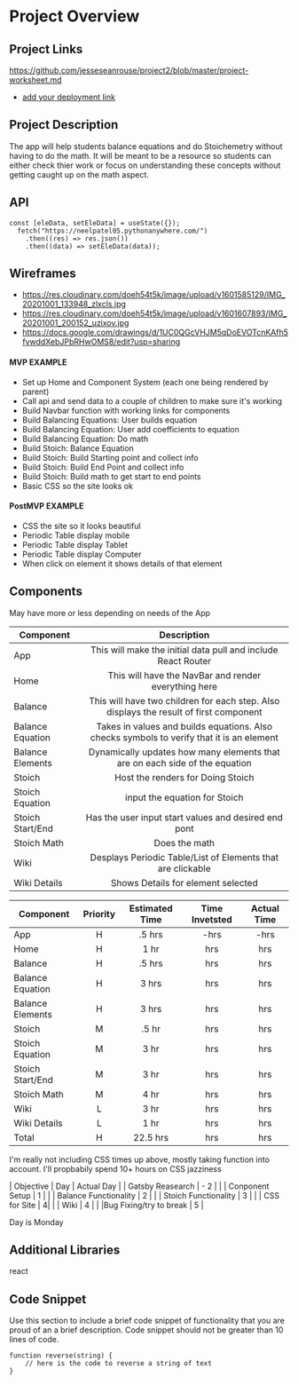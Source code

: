 # Project Overview

## Project Links

https://github.com/jesseseanrouse/project2/blob/master/project-worksheet.md
- [add your deployment link]()

## Project Description

The app will help students balance equations and do Stoichemetry without having to do the math. It will be meant to be a resource so students can either check thier work or focus on understanding these concepts without getting caught up on the math aspect.

## API

```
const [eleData, setEleData] = useState({});
  fetch("https://neelpatel05.pythonanywhere.com/")
    .then((res) => res.json())
    .then((data) => setEleData(data));
```


## Wireframes

-  https://res.cloudinary.com/doeh54t5k/image/upload/v1601585129/IMG_20201001_133948_zlxcls.jpg
-  https://res.cloudinary.com/doeh54t5k/image/upload/v1601607893/IMG_20201001_200152_uzixov.jpg
-  https://docs.google.com/drawings/d/1UC0QGcVHJM5qDoEVOTcnKAfh5fywddXebJPbRHwOMS8/edit?usp=sharing

#### MVP EXAMPLE

- Set up Home and Component System (each one being rendered by parent)
- Call api and send data to a couple of children to make sure it's working
- Build Navbar function with working links for components
- Build Balancing Equations: User builds equation
- Build Balancing Equation: User add coefficients to equation
- Build Balancing Equation: Do math
- Build Stoich: Balance Equation 
- Build Stoich: Build Starting point and collect info
- Build Stoich: Build End Point and collect info
- Build Stoich: Build math to get start to end points
- Basic CSS so the site looks ok

#### PostMVP EXAMPLE

- CSS the site so it looks beautiful
- Periodic Table display mobile
- Periodic Table display Tablet
- Periodic Table display Computer
- When click on element it shows details of that element

## Components

May have more or less depending on needs of the App

| Component | Description | 
| --- | :---: |  
| App | This will make the initial data pull and include React Router| 
| Home | This will have the NavBar and render everything here | 
| Balance | This will have two children for each step. Also displays the result of first component | 
| Balance Equation | Takes in values and builds equations. Also checks symbols to verify that it is an element | 
| Balance Elements | Dynamically updates how many elements that are on each side of the equation | 
| Stoich | Host the renders for Doing Stoich | 
| Stoich Equation | input the equation for Stoich |
| Stoich Start/End | Has the user input start values and desired end pont | 
| Stoich Math | Does the math | 
| Wiki | Desplays Periodic Table/List of Elements that are clickable | 
| Wiki Details | Shows Details for element selected | 


| Component | Priority | Estimated Time | Time Invetsted | Actual Time |
| --- | :---: |  :---: | :---: | :---: |
| App | H | .5 hrs| -hrs | -hrs |
| Home| H | 1 hr| hrs | hrs |
| Balance | H | .5 hrs | hrs | hrs |
| Balance Equation | H | 3 hrs | hrs | hrs |
| Balance Elements | H | 3 hrs | hrs | hrs |
| Stoich | M | .5 hr| hrs | hrs |
| Stoich Equation | M | 3 hr| hrs | hrs |
| Stoich Start/End | M | 3 hr| hrs | hrs |
| Stoich Math | M | 4 hr| hrs | hrs |
| Wiki | L | 3 hr| hrs | hrs |
| Wiki Details | L | 1 hr| hrs | hrs |
| Total | H | 22.5 hrs| hrs | hrs |

I'm really not including CSS times up above, mostly taking function into account. I'll propbabily spend 10+ hours on CSS jazziness

| Objective | Day | Actual Day |
| Gatsby Reasearch | - 2 |  |
| Conponent Setup | 1 | |
| Balance Functionality | 2 | |
| Stoich Functionality | 3 | |
| CSS for Site | 4| |
| Wiki | 4 | |
|Bug Fixing/try to break | 5 |

Day is Monday

## Additional Libraries
 react 

## Code Snippet

Use this section to include a brief code snippet of functionality that you are proud of an a brief description.  Code snippet should not be greater than 10 lines of code. 

```
function reverse(string) {
	// here is the code to reverse a string of text
}
```
